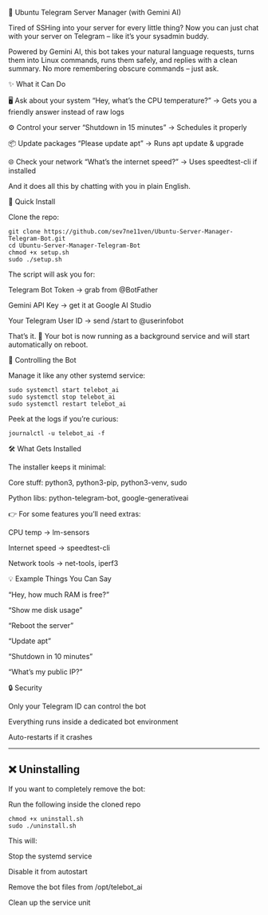 🤖 Ubuntu Telegram Server Manager (with Gemini AI)

Tired of SSHing into your server for every little thing?
Now you can just chat with your server on Telegram – like it’s your sysadmin buddy.

Powered by Gemini AI, this bot takes your natural language requests, turns them into Linux commands, runs them safely, and replies with a clean summary.
No more remembering obscure commands – just ask.

✨ What it Can Do

🖥️ Ask about your system
“Hey, what’s the CPU temperature?” → Gets you a friendly answer instead of raw logs

⚙️ Control your server
“Shutdown in 15 minutes” → Schedules it properly

📦 Update packages
“Please update apt” → Runs apt update & upgrade

🌐 Check your network
“What’s the internet speed?” → Uses speedtest-cli if installed

And it does all this by chatting with you in plain English.

🚀 Quick Install

Clone the repo:

```
git clone https://github.com/sev7ne11ven/Ubuntu-Server-Manager-Telegram-Bot.git
cd Ubuntu-Server-Manager-Telegram-Bot
chmod +x setup.sh
sudo ./setup.sh
```

The script will ask you for:

Telegram Bot Token → grab from @BotFather

Gemini API Key → get it at Google AI Studio

Your Telegram User ID → send /start to @userinfobot

That’s it. 🎉 Your bot is now running as a background service and will start automatically on reboot.

🔧 Controlling the Bot

Manage it like any other systemd service:

```
sudo systemctl start telebot_ai
sudo systemctl stop telebot_ai
sudo systemctl restart telebot_ai
```

Peek at the logs if you’re curious:
```
journalctl -u telebot_ai -f
```
🛠️ What Gets Installed

The installer keeps it minimal:

Core stuff: python3, python3-pip, python3-venv, sudo

Python libs: python-telegram-bot, google-generativeai

👉 For some features you’ll need extras:

CPU temp → lm-sensors

Internet speed → speedtest-cli

Network tools → net-tools, iperf3


💡 Example Things You Can Say

“Hey, how much RAM is free?”

“Show me disk usage”

“Reboot the server”

“Update apt”

“Shutdown in 10 minutes”

“What’s my public IP?”

🔒 Security

Only your Telegram ID can control the bot

Everything runs inside a dedicated bot environment

Auto-restarts if it crashes

---

## ❌ Uninstalling

If you want to completely remove the bot:

Run the following inside the cloned repo
```
chmod +x uninstall.sh
sudo ./uninstall.sh
```
This will:

Stop the systemd service

Disable it from autostart

Remove the bot files from /opt/telebot_ai

Clean up the service unit
